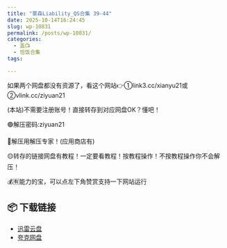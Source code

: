 ```yaml
---
title: "覃森Liability_QS合集 39-44"
date: 2025-10-14T16:24:45
slug: wp-10831
permalink: /posts/wp-10831/
categories:
  - 盖📺
  - 恰饭合集
tags:

---
```


如果两个网盘都没有资源了，看这个网站👉①link3.cc/xianyu21或②vlink.cc/ziyuan21

(本站)不需要注册账号！直接转存到对应网盘OK？懂吧！

🟢解压密码:ziyuan21

🔵解压用解压专家！(应用商店有)

🟡转存的链接网盘有教程！一定要看教程！按教程操作！不按教程操作你不会解压！

💰🈶能力的宝，可以点左下角赞赏支持一下网站运行

## 📦 下载链接
- [迅雷云盘](https://blziyuan21.com/pay-download/10831?key=e7e8c5adf3&down_id=0)
- [夸克网盘](https://blziyuan21.com/pay-download/10831?key=e7e8c5adf3&down_id=1)

